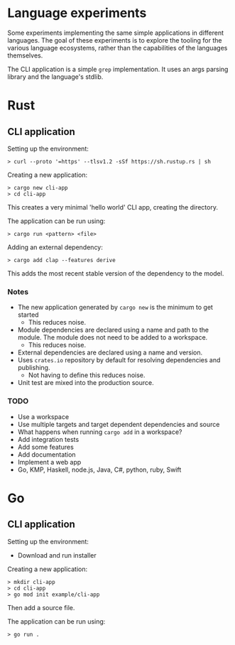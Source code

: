 # Language experiments

Some experiments implementing the same simple applications in different languages.
The goal of these experiments is to explore the tooling for the various language ecosystems, rather than the 
capabilities of the languages themselves.

The CLI application is a simple `grep` implementation. It uses an args parsing library and the language's stdlib.

# Rust

## CLI application

Setting up the environment:

```shell
> curl --proto '=https' --tlsv1.2 -sSf https://sh.rustup.rs | sh
```

Creating a new application:

```shell
> cargo new cli-app
> cd cli-app
```

This creates a very minimal 'hello world' CLI app, creating the directory.

The application can be run using:

```shell
> cargo run <pattern> <file>
```

Adding an external dependency:

```shell
> cargo add clap --features derive
```

This adds the most recent stable version of the dependency to the model.

### Notes

- The new application generated by `cargo new` is the minimum to get started
  - This reduces noise.
- Module dependencies are declared using a name and path to the module. The module does not need to be added to a workspace.
  - This reduces noise.
- External dependencies are declared using a name and version.
- Uses `crates.io` repository by default for resolving dependencies and publishing.
    - Not having to define this reduces noise.
- Unit test are mixed into the production source.

### TODO

- Use a workspace
- Use multiple targets and target dependent dependencies and source
- What happens when running `cargo add` in a workspace?
- Add integration tests
- Add some features
- Add documentation
- Implement a web app
- Go, KMP, Haskell, node.js, Java, C#, python, ruby, Swift

# Go

## CLI application

Setting up the environment:

- Download and run installer

Creating a new application:

```shell
> mkdir cli-app
> cd cli-app
> go mod init example/cli-app
```

Then add a source file.

The application can be run using:

```shell
> go run . 
```
